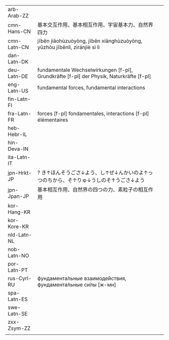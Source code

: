| | | |
|-|-|-|
| arb-Arab-ZZ |  |  |
| cmn-Hans-CN | 基本交互作用、基本相互作用、宇宙基本力、自然界四力 |  |
| cmn-Latn-CN | jīběn jiāohùzuòyòng, jīběn xiānghùzuòyòng, yǔzhòu jīběnlì, zìránjiè sì lì |  |
| dan-Latn-DK |  |  |
| deu-Latn-DE | fundamentale Wechselwirkungen [f-pl], Grundkräfte [f-pl] der Physik, Naturkräfte [f-pl] |  |
| eng-Latn-US | fundamental forces, fundamental interactions |  |
| fin-Latn-FI |  |  |
| fra-Latn-FR | forces [f-pl] fondamentales, interactions [f-pl] élémentaires |  |
| heb-Hebr-IL |  |  |
| hin-Deva-IN |  |  |
| ita-Latn-IT |  |  |
| jpn-Hrkt-JP | ? き↑ほんそうごさ↓よう、し↑ぜ↓んかいのよ↑っつのちから、そ↑りゅ↓うしのそ↑うごさ↓よう |  |
| jpn-Jpan-JP | 基本相互作用、自然界の四つの力、素粒子の相互作用 |  |
| kor-Hang-KR |  |  |
| kor-Kore-KR |  |  |
| nld-Latn-NL |  |  |
| nob-Latn-NO |  |  |
| por-Latn-PT |  |  |
| rus-Cyrl-RU | фундамента́льные взаимоде́йствия, фундамента́льные си́лы [ж-мн] |  |
| spa-Latn-ES |  |  |
| swe-Latn-SE |  |  |
| zxx-Zsym-ZZ |  |  |
|  |  |  |
